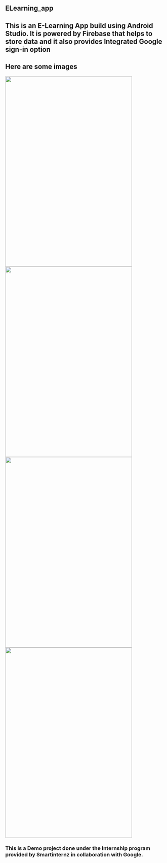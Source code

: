 ## ELearning_app

## This is an E-Learning App build using Android Studio. It is powered by Firebase that helps to store data and it also provides Integrated Google sign-in option

## Here are some images


<img src = "https://user-images.githubusercontent.com/107347869/192141394-925edba4-0644-4f45-939f-92378e72d273.jpg" width = 400 height = 600>
<img src = "https://user-images.githubusercontent.com/107347869/192141402-c9269ec9-5ac3-4c8b-904e-bee21728fe14.jpg" width = 400 height = 600>
<img src = "https://user-images.githubusercontent.com/107347869/192141407-50b14094-d93e-4747-a7f4-0f3c6557d446.jpg" width = 400 height = 600>
<img src = "https://user-images.githubusercontent.com/107347869/192141413-c4fa4147-d941-4404-a6fc-e29197f95126.jpg" width = 400 height = 600>


### This is a Demo project done under the Internship program provided by Smartinternz in collaboration with Google.
